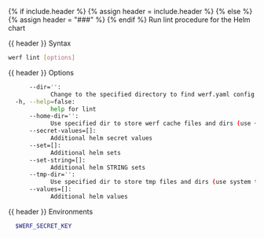 {% if include.header %}
{% assign header = include.header %}
{% else %}
{% assign header = "###" %}
{% endif %}
Run lint procedure for the Helm chart

{{ header }} Syntax

```bash
werf lint [options]
```

{{ header }} Options

```bash
      --dir='':
            Change to the specified directory to find werf.yaml config
  -h, --help=false:
            help for lint
      --home-dir='':
            Use specified dir to store werf cache files and dirs (use ~/.werf by default)
      --secret-values=[]:
            Additional helm secret values
      --set=[]:
            Additional helm sets
      --set-string=[]:
            Additional helm STRING sets
      --tmp-dir='':
            Use specified dir to store tmp files and dirs (use system tmp dir by default)
      --values=[]:
            Additional helm values
```

{{ header }} Environments

```bash
  $WERF_SECRET_KEY  
```

